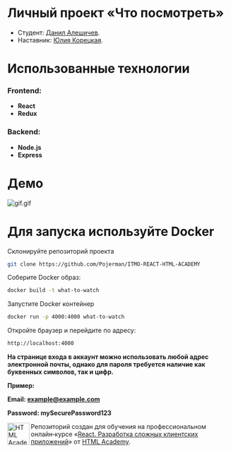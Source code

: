 # Личный проект «Что посмотреть»

* Студент: [Данил Алешичев](https://up.htmlacademy.ru/univer-js3/2/user/2425783).
* Наставник: [Юлия Корецкая](https://htmlacademy.ru/profile/id11886).

# Использованные технологии
### Frontend:
- **React**
- **Redux**
### Backend:
- **Node.js**
- **Express**

# Демо
![gif.gif](gif.gif)

# Для запуска используйте Docker
Склонируйте репозиторий проекта
```bash
git clone https://github.com/Pojerman/ITMO-REACT-HTML-ACADEMY
```
Соберите Docker образ:
```bash
docker build -t what-to-watch
```
Запустите Docker контейнер
```bash
docker run -p 4000:4000 what-to-watch
```
Откройте браузер и перейдите по адресу:
```bash
http://localhost:4000
```

**На странице входа в аккаунт можно использовать любой адрес электронной почты, однако для пароля требуется наличие как буквенных символов, так и цифр.**

**Пример:**

**Email: example@example.com**

**Password: mySecurePassword123**

<a href="https://htmlacademy.ru/intensive/react"><img align="left" width="50" height="50" title="HTML Academy" src="https://up.htmlacademy.ru/static/img/intensive/react/logo-for-github.png"></a>

Репозиторий создан для обучения на профессиональном онлайн‑курсе «[React. Разработка сложных клиентских приложений](https://htmlacademy.ru/intensive/react)» от [HTML Academy](https://htmlacademy.ru).

